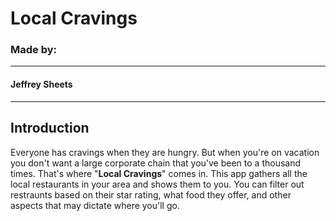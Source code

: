 # Local Cravings
### Made by:
---
#### Jeffrey Sheets
---

## Introduction

Everyone has cravings when they are hungry. But when you're on vacation you don't want a large corporate chain that you've been to a thousand times. That's where "**Local Cravings**" comes in. This app gathers all the local restaurants in your area and shows them to you. You can filter out restraunts based on their star rating, what food they offer, and other aspects that may dictate where you'll go.
